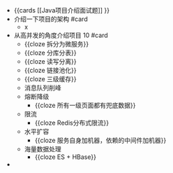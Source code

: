 - {{cards [[Java项目介绍面试题]] }}
- 介绍一下项目的架构 #card
	- x
- 从高并发的角度介绍项目 10 #card
	- {{cloze 拆分为微服务}}
	- {{cloze 分库分表}}
	- {{cloze 读写分离}}
	- {{cloze 链接池化}}
	- {{cloze 三级缓存}}
	- 消息队列削峰
	- 熔断降级
		- {{cloze 所有一级页面都有兜底数据}}
	- 限流
		- {{cloze Redis分布式限流}}
	- 水平扩容
		- {{cloze 服务自身加机器，依赖的中间件加机器}}
	- 海量数据处理
		- {{cloze ES + HBase}}
-